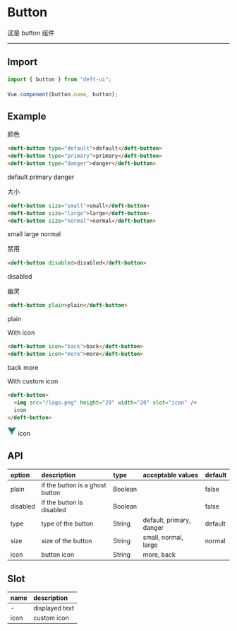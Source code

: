 # Button

这是 button 组件

---

## Import

```javascript
import { button } from "deft-ui";

Vue.component(button.name, button);
```

## Example

颜色

```html
<deft-button type="default">default</deft-button>
<deft-button type="primary">primary</deft-button>
<deft-button type="danger">danger</deft-button>
```

<deft-button type="default">default</deft-button>
<deft-button type="primary">primary</deft-button>
<deft-button type="danger">danger</deft-button>


大小

```html
<deft-button size="small">small</deft-button>
<deft-button size="large">large</deft-button>
<deft-button size="normal">normal</deft-button>
```

<deft-button size="small">small</deft-button>
<deft-button size="large">large</deft-button>
<deft-button size="normal">normal</deft-button>


禁用

```html
<deft-button disabled>disabled</deft-button>
```

<deft-button disabled>disabled</deft-button>


幽灵

```html
<deft-button plain>plain</deft-button>
```
<deft-button plain>plain</deft-button>


With icon

```html
<deft-button icon="back">back</deft-button> 
<deft-button icon="more">more</deft-button>
```
<deft-button icon="back">back</deft-button>
<deft-button icon="more">more</deft-button>



With custom icon

```html
<deft-button>
  <img src="/logo.png" height="20" width="20" slot="icon" />
  icon
</deft-button>
```
<deft-button>
  <img src="/logo.png" height="20" width="20" slot="icon" />
  icon
</deft-button>



## API

| option   | description                     | type    | acceptable values        | default |
| :------- | :------------------------------ | :------ | :----------------------- | :------ |
| plain    | if the button is a ghost button | Boolean |                          | false   |
| disabled | if the button is disabled       | Boolean |                          | false   |
| type     | type of the button              | String  | default, primary, danger | default |
| size     | size of the button              | String  | small, normal, large     | normal  |
| icon     | button icon                     | String  | more, back               |         |

## Slot

| name | description    |
| :--- | :------------- |
| -    | displayed text |
| icon | custom icon    |
